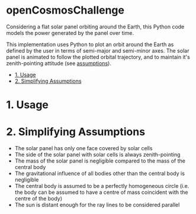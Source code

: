 # openCosmosChallenge
Considering a flat solar panel orbiting around the Earth, this Python code models the power generated by the panel over time. 

This implementation uses Python to plot an orbit around the Earth as defined by the user in terms of semi-major and semi-minor axes. The solar panel is animated to follow the plotted orbital trajectory, and to maintain it's zenith-pointing attitude (see [assumptions](#assumptions)). 

- [1. Usage](#usage)
- [2. Simplifying Assumptions](#assumptions)

<a name="usage">

# 1. Usage

<a name="assumptions">

# 2. Simplifying Assumptions
- The solar panel has only one face covered by solar cells
- The side of the solar panel with solar cells is always zenith-pointing
- The mass of the solar panel is negligible compared to the mass of the central body
- The gravitational influence of all bodies other than the central body is negligible
- The central body is assumed to be a perfectly homogeneous circle (i.e. the body can be assumed to have a centre of mass coincident with the centre of the body)
- The sun is distant enough for the ray lines to be considered parallel
